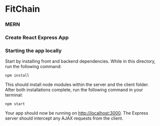 
# FitChain
### MERN 
### Create React Express App

### Starting the app locally

Start by installing front and backend dependencies. While in this directory, run the following command:

```
npm install
```
This should install node modules within the server and the client folder.
After both installations complete, run the following command in your terminal:

```
npm start
```
Your app should now be running on <http://localhost:3000>. The Express server should intercept any AJAX requests from the client.


